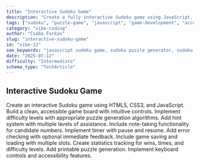 ```yaml
---
title: "Interactive Sudoku Game"
description: "Create a fully interactive Sudoku game using JavaScript. Features include difficulty levels, hint system, note-taking, timer, error checking, game saving, statistics, and accessibility support."
tags: ["sudoku", "puzzle-game", "javascript", "game-development", "accessibility", "timer", "save-load", "printable"]
category: "vibe-coding"
author: "Csaba Farkas"
slug: "interactive-sudoku-game"
id: "vibe-22"
seo_keywords: "javascript sudoku game, sudoku puzzle generator, sudoku hint system, sudoku save and load, sudoku accessibility features, printable sudoku puzzle app"
date: "2025-07-12"
difficulty: "Intermediate"
schema_type: "TechArticle"
---
```


## Interactive Sudoku Game

Create an interactive Sudoku game using HTML5, CSS3, and JavaScript. Build a clean, accessible game board with intuitive controls. Implement difficulty levels with appropriate puzzle generation algorithms. Add hint system with multiple levels of assistance. Include note-taking functionality for candidate numbers. Implement timer with pause and resume. Add error checking with optional immediate feedback. Include game saving and loading with multiple slots. Create statistics tracking for wins, times, and difficulty levels. Add printable puzzle generation. Implement keyboard controls and accessibility features.
